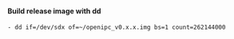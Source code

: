 #### Build release image with dd ####
    - dd if=/dev/sdx of=~/openipc_v0.x.x.img bs=1 count=262144000